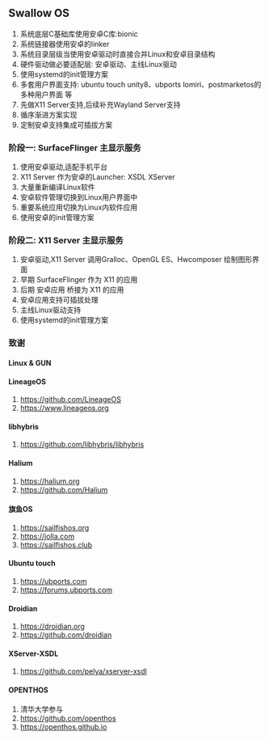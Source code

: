 ## Swallow OS

1. 系统底层C基础库使用安卓C库:bionic
2. 系统链接器使用安卓的linker
3. 系统目录层级当使用安卓驱动时直接合并Linux和安卓目录结构
4. 硬件驱动做必要适配层: 安卓驱动、主线Linux驱动
5. 使用systemd的init管理方案
6. 多套用户界面支持: ubuntu touch unity8、ubports lomiri、postmarketos的多种用户界面 等
7. 先做X11 Server支持,后续补充Wayland Server支持
8. 循序渐进方案实现
9. 定制安卓支持集成可插拔方案


### 阶段一: SurfaceFlinger 主显示服务
1. 使用安卓驱动,适配手机平台
2. X11 Server 作为安卓的Launcher: XSDL XServer
3. 大量重新编译Linux软件
4. 安卓软件管理切换到Linux用户界面中
5. 重要系统应用切换为Linux内软件应用
6. 使用安卓的init管理方案


### 阶段二:  X11 Server 主显示服务
1. 安卓驱动,X11 Server 调用Gralloc、OpenGL ES、Hwcomposer 绘制图形界面
2. 早期 SurfaceFlinger 作为 X11 的应用
3. 后期 安卓应用 桥接为 X11 的应用
4. 安卓应用支持可插拔处理
5. 主线Linux驱动支持
6. 使用systemd的init管理方案


### 致谢

#### Linux & GUN

#### LineageOS
1. https://github.com/LineageOS
2. https://www.lineageos.org

#### libhybris
1. https://github.com/libhybris/libhybris

#### Halium
1. https://halium.org
2. https://github.com/Halium

#### 旗鱼OS
1. https://sailfishos.org
2. https://jolla.com
3. https://sailfishos.club

#### Ubuntu touch
1. https://ubports.com
2. https://forums.ubports.com

#### Droidian
1. https://droidian.org
2. https://github.com/droidian

#### XServer-XSDL
1. https://github.com/pelya/xserver-xsdl

#### OPENTHOS
1. 清华大学参与
2. https://github.com/openthos
3. https://openthos.github.io

